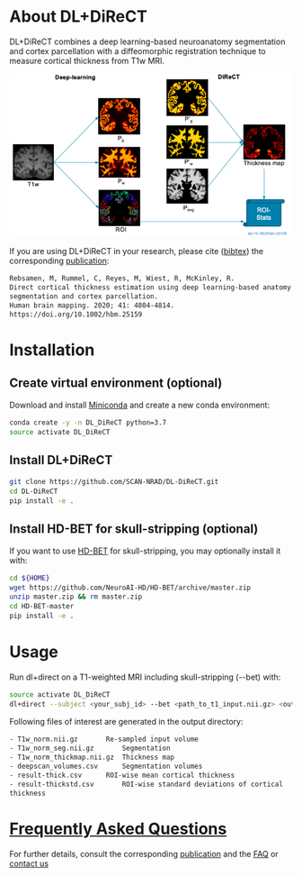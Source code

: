 # About DL+DiReCT

DL+DiReCT combines a deep learning-based neuroanatomy segmentation and cortex parcellation with a diffeomorphic registration technique to measure cortical thickness from T1w MRI.

![Abstract](doc/abstract.png)

If you are using DL+DiReCT in your research, please cite ([bibtex](citations.bib)) the corresponding [publication](https://doi.org/10.1002/hbm.25159):
```
Rebsamen, M, Rummel, C, Reyes, M, Wiest, R, McKinley, R.
Direct cortical thickness estimation using deep learning‐based anatomy segmentation and cortex parcellation.
Human brain mapping. 2020; 41: 4804-4814. https://doi.org/10.1002/hbm.25159
```


# Installation
## Create virtual environment (optional)
Download and install [Miniconda](https://conda.io/projects/conda/en/latest/user-guide/install/linux.html) and create a new conda environment:
```bash
conda create -y -n DL_DiReCT python=3.7
source activate DL_DiReCT
```

## Install DL+DiReCT
```bash
git clone https://github.com/SCAN-NRAD/DL-DiReCT.git
cd DL-DiReCT
pip install -e .
```

## Install HD-BET for skull-stripping (optional)
If you want to use [HD-BET](https://github.com/NeuroAI-HD/HD-BET/) for skull-stripping, you may optionally install it with:
```bash
cd ${HOME}
wget https://github.com/NeuroAI-HD/HD-BET/archive/master.zip
unzip master.zip && rm master.zip
cd HD-BET-master
pip install -e .
```

# Usage
Run dl+direct on a T1-weighted MRI including skull-stripping (--bet) with:
```bash
source activate DL_DiReCT
dl+direct --subject <your_subj_id> --bet <path_to_t1_input.nii.gz> <output_dir>
```

Following files of interest are generated in the output directory:
```
- T1w_norm.nii.gz		Re-sampled input volume
- T1w_norm_seg.nii.gz		Segmentation
- T1w_norm_thickmap.nii.gz	Thickness map
- deepscan_volumes.csv		Segmentation volumes
- result-thick.csv		ROI-wise mean cortical thickness
- result-thickstd.csv		ROI-wise standard deviations of cortical thickness
```

# [Frequently Asked Questions](doc/faq.md)
For further details, consult the corresponding [publication](https://doi.org/10.1002/hbm.25159) and the [FAQ](doc/faq.md) or [contact us](http://www.scancore.org/index.php/research/imageanalytics)
